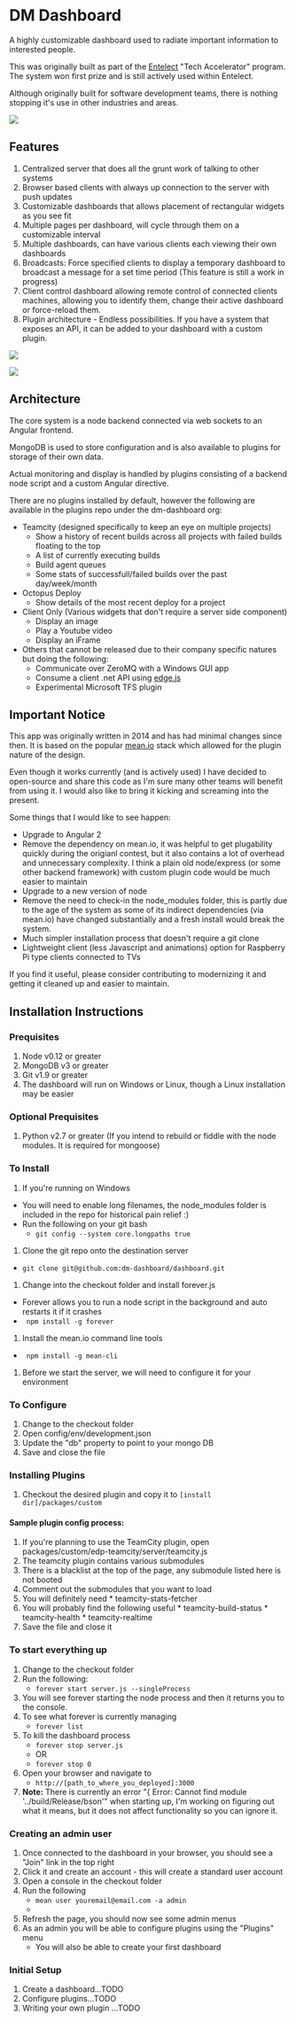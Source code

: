 # DM Dashboard

A highly customizable dashboard used to radiate important information to interested people.

This was originally built as part of the [Entelect](http://www.entelect.co.za) "Tech Accelerator" program. The system won first prize and is still actively used within Entelect.

Although originally built for software development teams, there is nothing stopping it's use in other industries and areas.

![](docs/DashboardScreenshot.png)


## Features

1. Centralized server that does all the grunt work of talking to other systems
2. Browser based clients with always up connection to the server with push updates
2. Customizable dashboards that allows placement of rectangular widgets as you see fit
2. Multiple pages per dashboard, will cycle through them on a customizable interval
3. Multiple dashboards, can have various clients each viewing their own dashboards
4. Broadcasts: Force specified clients to display a temporary dashboard to broadcast a message for a set time period (This feature is still a work in progress)
5. Client control dashboard allowing remote control of connected clients machines, allowing you to identify them, change their active dashboard or force-reload them.
6. Plugin architecture - Endless possibilities. If you have a system that exposes an API, it can be added to your dashboard with a custom plugin.

![](docs/DashboardScreenshot_admin.png)

![](docs/DashboardScreenshot_client.png)

## Architecture

The core system is a node backend connected via web sockets to an Angular frontend. 

MongoDB is used to store configuration and is also available to plugins for storage of their own data.

Actual monitoring and display is handled by plugins consisting of a backend node script and a custom Angular directive.

There are no plugins installed by default, however the following are available in the plugins repo under the dm-dashboard org:
* Teamcity (designed specifically to keep an eye on multiple projects)
    * Show a history of recent builds across all projects with failed builds floating to the top
    * A list of currently executing builds
    * Build agent queues
    * Some stats of successfull/failed builds over the past day/week/month
* Octopus Deploy
    * Show details of the most recent deploy for a project
* Client Only (Various widgets that don't require a server side component) 
    *  Display an image
    *  Play a Youtube video
    *  Display an iFrame
*  Others that cannot be released due to their company specific natures but doing the following:
    * Communicate over ZeroMQ with a Windows GUI app
    * Consume a client .net API using [edge.js](http://tjanczuk.github.io/edge/)
    * Experimental Microsoft TFS plugin

## Important Notice

This app was originally written in 2014 and has had minimal changes since then. 
It is based on the popular [mean.io](http://mean.io) stack which allowed for the plugin nature of the design.

Even though it works currently (and is actively used) I have decided to open-source and share this code as I'm sure many other teams will benefit from using it. I would also like to bring it kicking and screaming into the present. 

Some things that I would like to see happen:
- Upgrade to Angular 2
- Remove the dependency on mean.io, it was helpful to get plugability quickly during the origianl contest, but it also contains a lot of overhead and unnecessary complexity. I think a plain old node/express (or some other backend framework) with custom plugin code would be much easier to maintain
- Upgrade to a new version of node
- Remove the need to check-in the node_modules folder, this is partly due to the age of the system as some of its indirect dependencies (via mean.io) have changed substantially and a fresh install would break the system.
- Much simpler installation process that doesn't require a git clone
- Lightweight client (less Javascript and animations) option for Raspberry Pi type clients connected to TVs 


If you find it useful, please consider contributing to modernizing it and getting it cleaned up and easier to maintain.

## Installation Instructions

### Prequisites
1. Node v0.12 or greater
1. MongoDB v3 or greater
1. Git v1.9 or greater
1. The dashboard will run on Windows or Linux, though a Linux installation may be easier

### Optional Prequisites
1. Python v2.7 or greater (If you intend to rebuild or fiddle with the node modules. It is required for mongoose)

### To Install
1. If you're running on Windows
  * You will need to enable long filenames, the node_modules folder is included in the repo for historical pain relief :)
  * Run the following on your git bash
    * ``` git config --system core.longpaths true ```
1. Clone the git repo onto the destination server
  * ``` git clone git@github.com:dm-dashboard/dashboard.git ```
1. Change into the checkout folder and install forever.js
  * Forever allows you to run a node script in the background and auto restarts it if it crashes
  * ``` npm install -g forever```
1. Install the mean.io command line tools
  * ``` npm install -g mean-cli```
1. Before we start the server, we will need to configure it for your environment

### To Configure
1. Change to the checkout folder
1. Open config/env/development.json
  1. Update the "db" property to point to your mongo DB
  1. Save and close the file

### Installing Plugins
1. Checkout the desired plugin and copy it to
```[install dir]/packages/custom  ```

#### Sample plugin config process:
1. If you're planning to use the TeamCity plugin, open packages/custom/edp-teamcity/server/teamcity.js
  1. The teamcity plugin contains various submodules
  1. There is a blacklist at the top of the page, any submodule listed here is not booted
  1. Comment out the submodules that you want to load
  1. You will definitely need
    * teamcity-stats-fetcher
  1. You will probably find the following useful
    * teamcity-build-status
    * teamcity-health
    * teamcity-realtime
  1. Save the file and close it
  
### To start everything up
1. Change to the checkout folder
1. Run the following:
    * ```forever start server.js --singleProcess``` 
1. You will see forever starting the node process and then it returns you to the console.
1. To see what forever is currently managing
    * ```forever list```
1. To kill the dashboard process
    * ```forever stop server.js```
    * OR
    * ```forever stop 0```  
1. Open your browser and navigate to 
    * ```http://[path_to_where_you_deployed]:3000```     
1. **Note:** There is currently an error "{ Error: Cannot find module '../build/Release/bson'" when starting up, I'm working on figuring out what it means, but it does not affect functionality so you can ignore it.
  
### Creating an admin user

1. Once connected to the dashboard in your browser, you should see a "Join" link in the top right
1. Click it and create an account - this will create a standard user account
1. Open a console in the checkout folder
1. Run the following
    * ```mean user youremail@email.com -a admin```
    * 
1. Refresh the page, you should now see some admin menus
2. As an admin you will be able to configure plugins using the "Plugins" menu
    * You will also be able to create your first dashboard

### Initial Setup
1. Create a dashboard...TODO
1. Configure plugins...TODO
2. Writing your own plugin ...TODO

